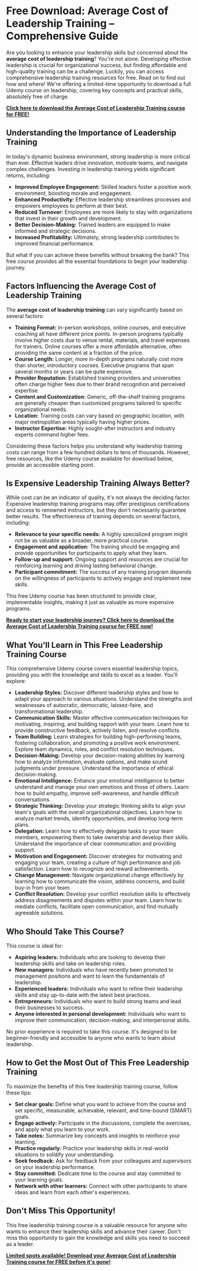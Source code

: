 # Free Download: Average Cost of Leadership Training – Comprehensive Guide

Are you looking to enhance your leadership skills but concerned about the **average cost of leadership training**? You're not alone. Developing effective leadership is crucial for organizational success, but finding affordable and high-quality training can be a challenge. Luckily, you can access comprehensive leadership training resources for free. Read on to find out how and where! We're offering a limited-time opportunity to download a full Udemy course on leadership, covering key concepts and practical skills, absolutely free of charge.

[**Click here to download the Average Cost of Leadership Training course for FREE!**](https://udemywork.com/average-cost-of-leadership-training)

## Understanding the Importance of Leadership Training

In today's dynamic business environment, strong leadership is more critical than ever. Effective leaders drive innovation, motivate teams, and navigate complex challenges. Investing in leadership training yields significant returns, including:

*   **Improved Employee Engagement:** Skilled leaders foster a positive work environment, boosting morale and engagement.
*   **Enhanced Productivity:** Effective leadership streamlines processes and empowers employees to perform at their best.
*   **Reduced Turnover:** Employees are more likely to stay with organizations that invest in their growth and development.
*   **Better Decision-Making:** Trained leaders are equipped to make informed and strategic decisions.
*   **Increased Profitability:** Ultimately, strong leadership contributes to improved financial performance.

But what if you can achieve these benefits without breaking the bank? This free course provides all the essential foundations to begin your leadership journey.

## Factors Influencing the Average Cost of Leadership Training

The **average cost of leadership training** can vary significantly based on several factors:

*   **Training Format:** In-person workshops, online courses, and executive coaching all have different price points. In-person programs typically involve higher costs due to venue rental, materials, and travel expenses for trainers. Online courses offer a more affordable alternative, often providing the same content at a fraction of the price.
*   **Course Length:** Longer, more in-depth programs naturally cost more than shorter, introductory courses. Executive programs that span several months or years can be quite expensive.
*   **Provider Reputation:** Established training providers and universities often charge higher fees due to their brand recognition and perceived expertise.
*   **Content and Customization:** Generic, off-the-shelf training programs are generally cheaper than customized programs tailored to specific organizational needs.
*   **Location:** Training costs can vary based on geographic location, with major metropolitan areas typically having higher prices.
*   **Instructor Expertise:** Highly sought-after instructors and industry experts command higher fees.

Considering these factors helps you understand why leadership training costs can range from a few hundred dollars to tens of thousands. However, free resources, like the Udemy course available for download below, provide an accessible starting point.

## Is Expensive Leadership Training Always Better?

While cost can be an indicator of quality, it's not always the deciding factor. Expensive leadership training programs may offer prestigious certifications and access to renowned instructors, but they don't necessarily guarantee better results. The effectiveness of training depends on several factors, including:

*   **Relevance to your specific needs:** A highly specialized program might not be as valuable as a broader, more practical course.
*   **Engagement and application:** The training should be engaging and provide opportunities for participants to apply what they learn.
*   **Follow-up and support:** Ongoing support and resources are crucial for reinforcing learning and driving lasting behavioral change.
*   **Participant commitment:** The success of any training program depends on the willingness of participants to actively engage and implement new skills.

This free Udemy course has been structured to provide clear, implementable insights, making it just as valuable as more expensive programs.

[**Ready to start your leadership journey? Click here to download the Average Cost of Leadership Training course for FREE now!**](https://udemywork.com/average-cost-of-leadership-training)

## What You'll Learn in This Free Leadership Training Course

This comprehensive Udemy course covers essential leadership topics, providing you with the knowledge and skills to excel as a leader. You'll explore:

*   **Leadership Styles:** Discover different leadership styles and how to adapt your approach to various situations. Understand the strengths and weaknesses of autocratic, democratic, laissez-faire, and transformational leadership.
*   **Communication Skills:** Master effective communication techniques for motivating, inspiring, and building rapport with your team. Learn how to provide constructive feedback, actively listen, and resolve conflicts.
*   **Team Building:** Learn strategies for building high-performing teams, fostering collaboration, and promoting a positive work environment. Explore team dynamics, roles, and conflict resolution techniques.
*   **Decision-Making:** Develop your decision-making abilities by learning how to analyze information, evaluate options, and make sound judgments under pressure. Understand the importance of ethical decision-making.
*   **Emotional Intelligence:** Enhance your emotional intelligence to better understand and manage your own emotions and those of others. Learn how to build empathy, improve self-awareness, and handle difficult conversations.
*   **Strategic Thinking:** Develop your strategic thinking skills to align your team's goals with the overall organizational objectives. Learn how to analyze market trends, identify opportunities, and develop long-term plans.
*   **Delegation:** Learn how to effectively delegate tasks to your team members, empowering them to take ownership and develop their skills. Understand the importance of clear communication and providing support.
*   **Motivation and Engagement:** Discover strategies for motivating and engaging your team, creating a culture of high performance and job satisfaction. Learn how to recognize and reward achievements.
*   **Change Management:** Navigate organizational change effectively by learning how to communicate the vision, address concerns, and build buy-in from your team.
*   **Conflict Resolution:** Develop your conflict resolution skills to effectively address disagreements and disputes within your team. Learn how to mediate conflicts, facilitate open communication, and find mutually agreeable solutions.

## Who Should Take This Course?

This course is ideal for:

*   **Aspiring leaders:** Individuals who are looking to develop their leadership skills and take on leadership roles.
*   **New managers:** Individuals who have recently been promoted to management positions and want to learn the fundamentals of leadership.
*   **Experienced leaders:** Individuals who want to refine their leadership skills and stay up-to-date with the latest best practices.
*   **Entrepreneurs:** Individuals who want to build strong teams and lead their businesses to success.
*   **Anyone interested in personal development:** Individuals who want to improve their communication, decision-making, and interpersonal skills.

No prior experience is required to take this course. It's designed to be beginner-friendly and accessible to anyone who wants to learn about leadership.

## How to Get the Most Out of This Free Leadership Training

To maximize the benefits of this free leadership training course, follow these tips:

*   **Set clear goals:** Define what you want to achieve from the course and set specific, measurable, achievable, relevant, and time-bound (SMART) goals.
*   **Engage actively:** Participate in the discussions, complete the exercises, and apply what you learn to your work.
*   **Take notes:** Summarize key concepts and insights to reinforce your learning.
*   **Practice regularly:** Practice your leadership skills in real-world situations to solidify your understanding.
*   **Seek feedback:** Ask for feedback from your colleagues and supervisors on your leadership performance.
*   **Stay committed:** Dedicate time to the course and stay committed to your learning goals.
*   **Network with other learners:** Connect with other participants to share ideas and learn from each other's experiences.

## Don't Miss This Opportunity!

This free leadership training course is a valuable resource for anyone who wants to enhance their leadership skills and advance their career. Don't miss this opportunity to gain the knowledge and skills you need to succeed as a leader.

[**Limited spots available! Download your Average Cost of Leadership Training course for FREE before it's gone!**](https://udemywork.com/average-cost-of-leadership-training)

